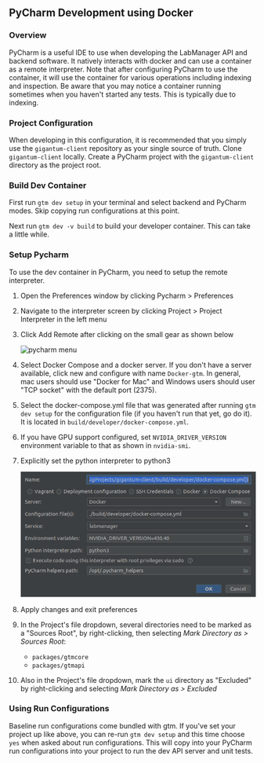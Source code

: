 ## PyCharm Development using Docker

### Overview

PyCharm is a useful IDE to use when developing the LabManager API and backend software. It natively interacts with docker
and can use a container as a remote interpreter. Note that after configuring PyCharm to use the container, it will use
the container for various operations including indexing and inspection. Be aware that you may notice a container running
sometimes when you haven't started any tests. This is typically due to indexing.

### Project Configuration

When developing in this configuration, it is recommended that you simply use the `gigantum-client` repository as your 
single source of truth. Clone `gigantum-client` locally. Create a PyCharm project with the `gigantum-client` directory as
the project root.


### Build Dev Container

First run `gtm dev setup` in your terminal and select backend and PyCharm modes. Skip copying run configurations
at this point.

Next run `gtm dev -v build` to build your developer container. This can take a little while.


### Setup Pycharm

To use the dev container in PyCharm, you need to setup the remote interpreter. 

1. Open the Preferences window by clicking Pycharm > Preferences
2. Navigate to the interpreter screen by clicking Project > Project Interpreter in the left menu
3. Click Add Remote after clicking on the small gear as shown below

    ![pycharm menu](img/remote_interpreter1.png)
    
4. Select Docker Compose and a docker server. If you don't have a server available, click new and configure with name 
`Docker-gtm`. In general, mac users should use "Docker for Mac" and Windows users should user "TCP socket" with the 
default port (2375).

5. Select the docker-compose.yml file that was generated after running `gtm dev setup` for the configuration file 
(if you haven't run that yet, go do it). It is located in `build/developer/docker-compose.yml`.

6. If you have GPU support configured, set `NVIDIA_DRIVER_VERSION` environment variable to that as shown in 
`nvidia-smi`.

7. Explicitly set the python interpreter to python3

    ![pycharm menu](img/remote_interpreter2.png)

8. Apply changes and exit preferences
    
9. In the Project's file dropdown, several directories need to be marked as a "Sources Root", by right-clicking, then 
   selecting *Mark Directory as > Sources Root*:
   - `packages/gtmcore`
   - `packages/gtmapi`
 
10. Also in the Project's file dropdown, mark the `ui` directory as "Excluded" by right-clicking and selecting *Mark 
   Directory as > Excluded*

### Using Run Configurations

Baseline run configurations come bundled with gtm. If you've set your project up like above, you can re-run
`gtm dev setup` and this time choose `yes` when asked about run configurations. This will copy into your PyCharm run 
configurations into your project to run the dev API server and unit tests.
